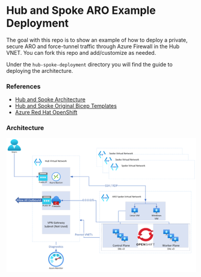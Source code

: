 # Hub and Spoke ARO Example Deployment

The goal with this repo is to show an example of how to deploy a private, secure ARO and force-tunnel traffic through Azure Firewall in the Hub VNET. You can fork this repo and add/customize as needed.

Under the `hub-spoke-deployment` directory you will find the guide to deploying the architecture.

### References
- [Hub and Spoke Architecture](https://docs.microsoft.com/en-us/azure/architecture/reference-architectures/hybrid-networking/hub-spoke?tabs=cli)
- [Hub and Spoke Original Bicep Templates](https://github.com/mspnp/samples/tree/master/solutions/azure-hub-spoke)
- [Azure Red Hat OpenShift](https://docs.microsoft.com/en-us/azure/openshift/)

### Architecture
![](./images/aro-hub-spoke-diagram.png)